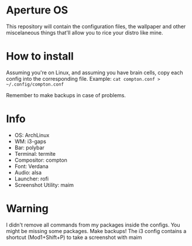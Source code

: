# Aperture OS

This repository will contain the configuration files, the wallpaper and other miscelaneous things that'll allow you to rice your distro like mine.

# How to install

Assuming you're on Linux, and assuming you have brain cells, copy each config into the corresponding file.
Example: `cat compton.conf > ~/.config/compton.conf`

Remember to make backups in case of problems.

# Info

- OS: ArchLinux
- WM: i3-gaps
- Bar: polybar
- Terminal: termite
- Compositor: compton
- Font: Verdana
- Audio: alsa
- Launcher: rofi
- Screenshot Utility: maim

# Warning

I didn't remove all commands from my packages inside the configs. You might be missing some packages. Make backups!
The i3 config contains a shortcut (Mod1+Shift+P) to take a screenshot with maim


